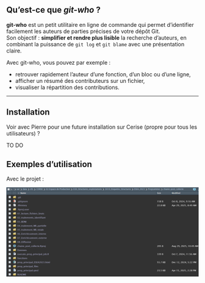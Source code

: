 
## Qu’est-ce que *git-who* ?

**git-who** est un petit utilitaire en ligne de commande qui permet d’identifier facilement les auteurs de parties précises de votre dépôt Git.  
Son objectif : **simplifier et rendre plus lisible** la recherche d’auteurs, en combinant la puissance de `git log` et `git blame` avec une présentation claire.

Avec git-who, vous pouvez par exemple :  
- retrouver rapidement l’auteur d’une fonction, d’un bloc ou d’une ligne,  
- afficher un résumé des contributeurs sur un fichier,  
- visualiser la répartition des contributions.

---

## Installation

Voir avec Pierre pour une future installation sur Cerise (propre pour tous les utilisateurs) ?

TO DO

## Exemples d’utilisation

Avec le projet :

![](assets/projet_exemple.png)